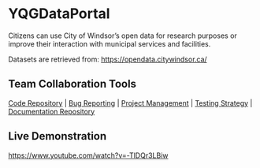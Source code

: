 # YQGDataPortal
Citizens can use City of Windsor’s open data for research purposes or improve their interaction with municipal services and facilities.

Datasets are retrieved from: https://opendata.citywindsor.ca/

## Team Collaboration Tools
[Code Repository](https://github.com/hetpatel14/YQGDataPortal.git) |
[Bug Reporting](https://github.com/hetpatel14/YQGDataPortal/issues) |
[Project Management](https://github.com/hetpatel14/YQGDataPortal/projects/3) | 
[Testing Strategy](https://github.com/hetpatel14/YQGDataPortal/tree/master/JUnitTestFiles) |
[Documentation Repository](https://github.com/hetpatel14/YQGDataPortal/wiki/Documentation-Repository---Iteration-I)

## Live Demonstration
https://www.youtube.com/watch?v=-TlDQr3LBiw
